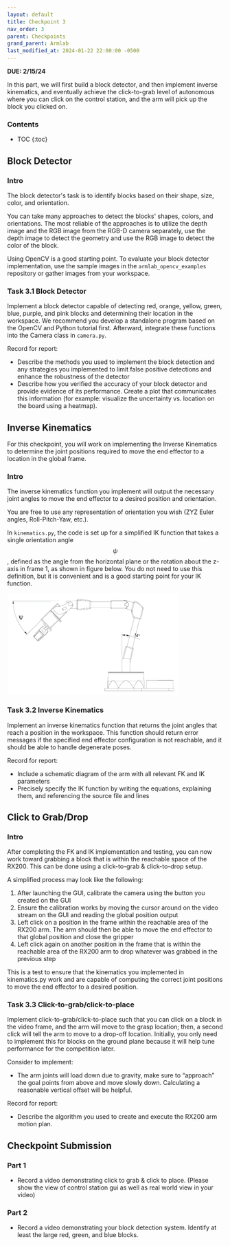 ```yaml
---
layout: default
title: Checkpoint 3
nav_order: 3
parent: Checkpoints
grand_parent: Armlab
last_modified_at: 2024-01-22 22:00:00 -0500
---
```


**DUE: 2/15/24**

In this part, we will first build a block detector, and then implement inverse kinematics, and eventually achieve the click-to-grab level of autonomous where you can click on the control station, and the arm will pick up the block you clicked on.

### Contents
* TOC
{:toc}

## Block Detector
### Intro
The block detector's task is to identify blocks based on their shape, size, color, and orientation.

You can take many approaches to detect the blocks' shapes, colors, and orientations. The most reliable of the approaches is to utilize the depth image and the RGB image from the RGB-D camera separately, use the depth image to detect the geometry and use the RGB image to detect the color of the block.

Using OpenCV is a good starting point. To evaluate your block detector implementation, use the sample images in the `armlab_opencv_examples` repository or gather images from your workspace.

### Task 3.1 Block Detector
Implement a block detector capable of detecting red, orange, yellow, green, blue, purple, and pink blocks and determining their location in the workspace.
We recommend you develop a standalone program based on the OpenCV and Python tutorial first. Afterward, integrate these functions into the Camera class in `camera.py`.

Record for report:
- Describe the methods you used to implement the block detection and any strategies you implemented to limit false positive detections and enhance the robustness of the detector
- Describe how you verified the accuracy of your block detector and provide evidence of its performance. Create a plot that communicates this information (for example: visualize the uncertainty vs. location on the board using a heatmap).

## Inverse Kinematics
For this checkpoint, you will work on implementing the Inverse Kinematics to determine the joint positions required to move the end effector to a location in the global frame.
### Intro
The inverse kinematics function you implement will output the necessary joint angles to move the end effector to a desired position and orientation. 

You are free to use any representation of orientation you wish (ZYZ Euler angles, 
Roll-Pitch-Yaw, etc.).  

In `kinematics.py`, the code is set up for a simplified IK function that takes a single orientation angle $$\psi$$, defined as the angle from the horizontal plane or the rotation about the z-axis in frame 1, as shown in figure below. You do not need to use this definition, but it is convenient and is a good starting point for your IK function.

<a class="image-link" href="/assets/images/armlab/checkpoints/checkpoin3-ik.png"><img src="/assets/images/armlab/checkpoints/checkpoin3-ik.png" alt="" style="max-width:400px;"/>
</a>

### Task 3.2 Inverse Kinematics
Implement an inverse kinematics function that returns the joint angles that reach a position in the workspace. This function should return error messages if the specified end effector configuration is not reachable, and it should be able to handle degenerate poses.

Record for report:
- Include a schematic diagram of the arm with all relevant FK and IK parameters
- Precisely specify the IK function by writing the equations, explaining them, and referencing the source file and lines

## Click to Grab/Drop
### Intro
After completing the FK and IK implementation and testing, you can now work toward grabbing a block that is within the reachable space of the RX200. This can be done using a click-to-grab & click-to-drop setup.

A simplified process may look like the following:
1. After launching the GUI, calibrate the camera using the button you created on the GUI
2. Ensure the calibration works by moving the cursor around on the video stream on the GUI and reading the global position output
3. Left click on a position in the frame within the reachable area of the RX200 arm. The arm should then be able to move the end effector to that global position and close the gripper
4. Left click again on another position in the frame that is within the reachable area of the RX200 arm to drop whatever was grabbed in the previous step

This is a test to ensure that the kinematics you implemented in kinematics.py work and are capable of computing the correct joint positions to move the end effector to a desired position.

### Task 3.3 Click-to-grab/click-to-place
Implement click-to-grab/click-to-place such that you can click on a block in the video frame, and the arm will move to the grasp location; then, a second click will tell the arm to move to a drop-off location. Initially, you only need to implement this for blocks on the ground plane because it will help tune performance for the competition later. 

Consider to implement:
- The arm joints will load down due to gravity, make sure to “approach” the goal points from above and move slowly down. Calculating a reasonable vertical offset will be helpful.

Record for report:
- Describe the algorithm you used to create and execute the RX200 arm motion plan.

## Checkpoint Submission
### Part 1
- Record a video demonstrating click to grab & click to place. (Please show the view of control station gui as well as real world view in your video)

### Part 2
- Record a video demonstrating your block detection system. Identify at least the large red, green, and blue blocks.

